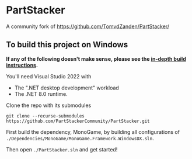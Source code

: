 # PartStacker

A community fork of https://github.com/TomvdZanden/PartStacker/

## To build this project on Windows

**If any of the following doesn't make sense, please see the [in-depth build instructions](./Documentation/Building.md).**

You'll need Visual Studio 2022 with
* The ".NET desktop development" workload
* The .NET 8.0 runtime.

Clone the repo with its submodules

```
git clone --recurse-submodules https://github.com/PartStackerCommunity/PartStacker.git
```

First build the dependency, MonoGame, by building all configurations of `./Dependencies/MonoGame/MonoGame.Framework.WindowsDX.sln`.

Then open `./PartStacker.sln` and get started!
